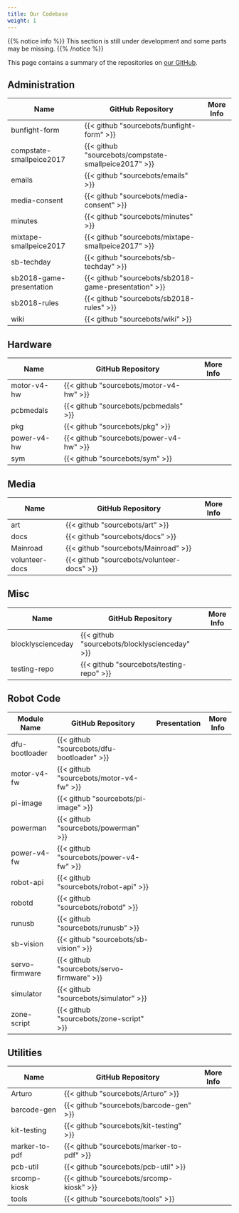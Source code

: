 ```yaml
---
title: Our Codebase
weight: 1
---
```


{{% notice info %}}
This section is still under development and some parts may be missing.
{{% /notice %}}

This page contains a summary of the repositories on [our GitHub][sb-github].

## Administration

| Name                     | GitHub Repository                                    | More Info  |
| ------------------------ | ---------------------------------------------------- | ---------- |
| bunfight-form            | {{< github "sourcebots/bunfight-form" >}}            |            |
| compstate-smallpeice2017 | {{< github "sourcebots/compstate-smallpeice2017" >}} |            |
| emails                   | {{< github "sourcebots/emails" >}}                   |            |
| media-consent            | {{< github "sourcebots/media-consent" >}}            |            |
| minutes                  | {{< github "sourcebots/minutes" >}}                  |            |
| mixtape-smallpeice2017   | {{< github "sourcebots/mixtape-smallpeice2017" >}}   |            |
| sb-techday               | {{< github "sourcebots/sb-techday" >}}               |            |
| sb2018-game-presentation | {{< github "sourcebots/sb2018-game-presentation" >}} |            |
| sb2018-rules             | {{< github "sourcebots/sb2018-rules" >}}             |            |
| wiki                     | {{< github "sourcebots/wiki" >}}                     |            |

## Hardware
| Name        | GitHub Repository                       | More Info |
| ----------- | --------------------------------------- | --------- |
| motor-v4-hw | {{< github "sourcebots/motor-v4-hw" >}} |           |
| pcbmedals   | {{< github "sourcebots/pcbmedals" >}}   |           |
| pkg         | {{< github "sourcebots/pkg" >}}         |           |
| power-v4-hw | {{< github "sourcebots/power-v4-hw" >}} |           |
| sym         | {{< github "sourcebots/sym" >}}         |           |

## Media

| Name           | GitHub Repository                          | More Info |
| -------------- | ------------------------------------------ | --------- |
| art            | {{< github "sourcebots/art" >}}            |           |
| docs           | {{< github "sourcebots/docs" >}}           |           |
| Mainroad       | {{< github "sourcebots/Mainroad" >}}       |           |
| volunteer-docs | {{< github "sourcebots/volunteer-docs" >}} |           |

## Misc

| Name              | GitHub Repository                             | More Info |
| ----------------- | --------------------------------------------- | --------- |
| blocklyscienceday | {{< github "sourcebots/blocklyscienceday" >}} |           |
| testing-repo      | {{< github "sourcebots/testing-repo" >}}      |           |

## Robot Code

| Module Name    | GitHub Repository                          | Presentation | More Info |
| -------------- | ------------------------------------------ | ------------ | --------- |
| dfu-bootloader | {{< github "sourcebots/dfu-bootloader" >}} |              |           |
| motor-v4-fw    | {{< github "sourcebots/motor-v4-fw" >}}    |              |           |
| pi-image       | {{< github "sourcebots/pi-image" >}}       |              |           |
| powerman       | {{< github "sourcebots/powerman" >}}       |              |           |
| power-v4-fw    | {{< github "sourcebots/power-v4-fw" >}}    |              |           |
| robot-api      | {{< github "sourcebots/robot-api" >}}      |              |           |
| robotd         | {{< github "sourcebots/robotd" >}}         |              |           |
| runusb         | {{< github "sourcebots/runusb" >}}         |              |           |
| sb-vision      | {{< github "sourcebots/sb-vision" >}}      |              |           |
| servo-firmware | {{< github "sourcebots/servo-firmware" >}} |              |           |
| simulator      | {{< github "sourcebots/simulator" >}}      |              |           |
| zone-script    | {{< github "sourcebots/zone-script" >}}    |              |           |

## Utilities

| Name          | GitHub Repository                         | More Info |
| ------------- | ----------------------------------------- | --------- |
| Arturo        | {{< github "sourcebots/Arturo" >}}        |           |
| barcode-gen   | {{< github "sourcebots/barcode-gen" >}}   |           |
| kit-testing   | {{< github "sourcebots/kit-testing" >}}   |           |
| marker-to-pdf | {{< github "sourcebots/marker-to-pdf" >}} |           |
| pcb-util      | {{< github "sourcebots/pcb-util" >}}      |           |
| srcomp-kiosk  | {{< github "sourcebots/srcomp-kiosk" >}}  |           |
| tools         | {{< github "sourcebots/tools" >}}         |           |

[sb-github]: https://github.com/sourcebots
